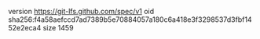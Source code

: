 version https://git-lfs.github.com/spec/v1
oid sha256:f4a58aefccd7ad7389b5e70884057a180c6a418e3f3298537d3fbf1452e2eca4
size 1459
